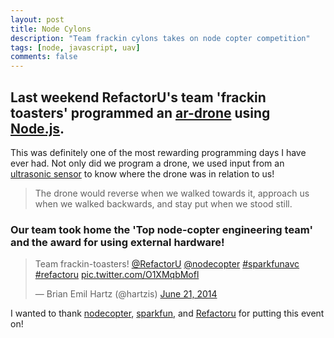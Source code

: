 ```yaml
---
layout: post
title: Node Cylons
description: "Team frackin cylons takes on node copter competition"
tags: [node, javascript, uav]
comments: false
---
```


Last weekend RefactorU's team 'frackin toasters' programmed an [ar-drone](http://ardrone2.parrot.com/) using [Node.js](http://nodejs.org/).
---

This was definitely one of the most rewarding programming days I have ever had.  Not only did we program a drone, we used input from an [ultrasonic sensor](https://www.sparkfun.com/products/8501) to know where the drone was in relation to us!

>The drone would reverse when we walked towards it, approach us when we walked backwards, and stay put when we stood still.

### Our team took home the 'Top node-copter engineering team' and the award for using external hardware!

<div>
<blockquote class="twitter-tweet" lang="en"><p>Team frackin-toasters! <a href="https://twitter.com/RefactorU">@RefactorU</a> <a href="https://twitter.com/NodeCopter">@nodecopter</a> <a href="https://twitter.com/hashtag/sparkfunavc?src=hash">#sparkfunavc</a> <a href="https://twitter.com/hashtag/refactoru?src=hash">#refactoru</a> <a href="http://t.co/O1XMqbMofl">pic.twitter.com/O1XMqbMofl</a></p>&mdash; Brian Emil Hartz (@hartzis) <a href="https://twitter.com/hartzis/statuses/480443276630061057">June 21, 2014</a></blockquote>
<script async src="//platform.twitter.com/widgets.js" charset="utf-8"></script>
</div>

I wanted to thank [nodecopter](http://nodecopter.com/), [sparkfun](http://www.sparkfun.com), and [Refactoru](http://www.refactoru.com) for putting this event on!
